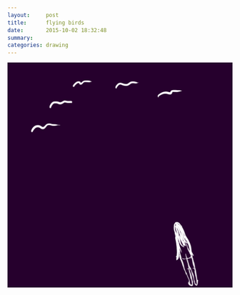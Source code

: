```yaml
---
layout:     post
title:      flying birds
date:       2015-10-02 18:32:48
summary:    
categories: drawing
---
```

![flying birds](/images/_diary/flying-birds.png "目送歸鴻")
